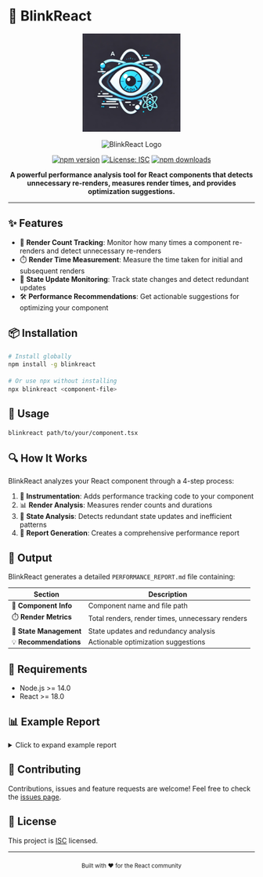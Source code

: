 # 🚀 BlinkReact

<div align="center">
  
  <p align="center">
    <img src="./assets/blinkreact-logo.png" alt="BlinkReact Logo" width="200" height="200"/>
  </p>
  
  ![BlinkReact Logo](https://img.shields.io/badge/BlinkReact-Performance%20Analysis-blue?style=for-the-badge)
  
  [![npm version](https://img.shields.io/npm/v/blinkreact.svg)](https://www.npmjs.com/package/blinkreact)
  [![License: ISC](https://img.shields.io/badge/License-ISC-green.svg)](https://opensource.org/licenses/ISC)
  [![npm downloads](https://img.shields.io/npm/dm/blinkreact.svg)](https://www.npmjs.com/package/blinkreact)
  
  **A powerful performance analysis tool for React components that detects unnecessary re-renders, measures render times, and provides optimization suggestions.**
  
</div>

---

## ✨ Features

- 🔄 **Render Count Tracking**: Monitor how many times a component re-renders and detect unnecessary re-renders
- ⏱️ **Render Time Measurement**: Measure the time taken for initial and subsequent renders
- 🧠 **State Update Monitoring**: Track state changes and detect redundant updates
- 🛠️ **Performance Recommendations**: Get actionable suggestions for optimizing your component

## 📦 Installation

```bash
# Install globally
npm install -g blinkreact

# Or use npx without installing
npx blinkreact <component-file>
```

## 🚦 Usage

```bash
blinkreact path/to/your/component.tsx
```

## 🔍 How It Works

BlinkReact analyzes your React component through a 4-step process:

1. 🧪 **Instrumentation**: Adds performance tracking code to your component
2. 📊 **Render Analysis**: Measures render counts and durations
3. 🔄 **State Analysis**: Detects redundant state updates and inefficient patterns
4. 📝 **Report Generation**: Creates a comprehensive performance report

## 📄 Output

BlinkReact generates a detailed `PERFORMANCE_REPORT.md` file containing:

| Section | Description |
|---------|-------------|
| 📌 **Component Info** | Component name and file path |
| ⏱️ **Render Metrics** | Total renders, render times, unnecessary renders |
| 🧠 **State Management** | State updates and redundancy analysis |
| 💡 **Recommendations** | Actionable optimization suggestions |

## 🔧 Requirements

- Node.js >= 14.0
- React >= 18.0

## 📊 Example Report

<details>
<summary>Click to expand example report</summary>

```markdown
# BlinkReact Performance Report

## Component: `TodoList`

**File Path:** `src/components/TodoList.tsx`  
**Analysis Date:** 2023-05-15 10:30:45

## Render Performance

- **Total Renders:** 5
- **Average Render Time:** 3.45ms
- **Maximum Render Time:** 8.12ms
- **Unnecessary Renders:** 2

## State Management

- **Total State Updates:** 10
- **Redundant State Updates:** 2

## Performance Recommendations

- **Reduce Unnecessary Renders:** Consider using `React.memo()` to prevent re-renders when props haven't changed.
- **Optimize Render Performance:** The component has slow renders. Consider breaking it down into smaller components.
- **Reduce Redundant State Updates:** The component has redundant state updates. Consider using functional updates.
```
</details>

## 🤝 Contributing

Contributions, issues and feature requests are welcome! Feel free to check the [issues page](https://github.com/halitiince/blinkreact/issues).

## 📝 License

This project is [ISC](https://opensource.org/licenses/ISC) licensed.

---

<div align="center">
  <sub>Built with ❤️ for the React community</sub>
</div> 

